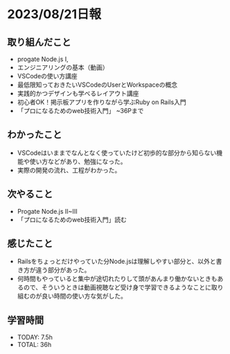 # 2023/08/21日報


## 取り組んだこと
- progate Node.js I,
- エンジニアリングの基本（動画）
- VSCodeの使い方講座
- 最低限知っておきたいVSCodeのUserとWorkspaceの概念
- 実践的かつデザインも学べるレイアウト講座
- 初心者OK！掲示板アプリを作りながら学ぶRuby on Rails入門
- 「プロになるためのweb技術入門」 ~36Pまで

 
## わかったこと
- VSCodeはいままでなんとなく使っていたけど初歩的な部分から知らない機能や使い方などがあり、勉強になった。
- 実際の開発の流れ、工程がわかった。
  
## 次やること
- Progate Node.js II~III
- 「プロになるためのweb技術入門」読む 

## 感じたこと
- Railsをちょっとだけやっていた分Node.jsは理解しやすい部分と、以外と書き方が違う部分があった。
- 何時間もやっていると集中が途切れたりして頭があんまり働かないときもあるので、そういうときは動画視聴など受け身で学習できるようなことに取り組むのが良い時間の使い方な気がした。



## 学習時間
- TODAY: 7.5h
- TOTAL: 36h
